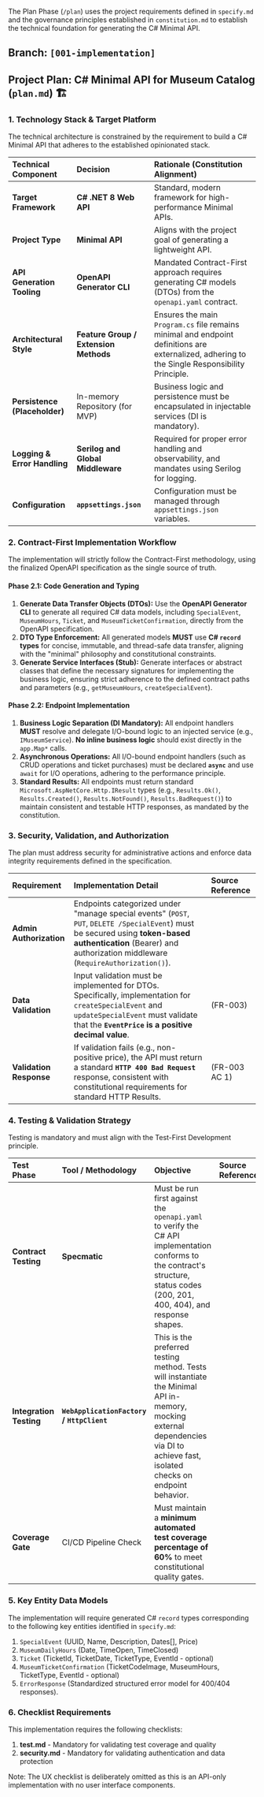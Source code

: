 The Plan Phase (`/plan`) uses the project requirements defined in `specify.md` and the governance principles established in `constitution.md` to establish the technical foundation for generating the C\# Minimal API.

**Branch**: `[001-implementation]` 
---

## Project Plan: C\# Minimal API for Museum Catalog (`plan.md`) 🏗️

### 1. Technology Stack & Target Platform

The technical architecture is constrained by the requirement to build a C\# Minimal API that adheres to the established opinionated stack.

| Technical Component | Decision | Rationale (Constitution Alignment) |
| :--- | :--- | :--- |
| **Target Framework** | **C\# .NET 8 Web API** | Standard, modern framework for high-performance Minimal APIs. |
| **Project Type** | **Minimal API** | Aligns with the project goal of generating a lightweight API. |
| **API Generation Tooling** | **OpenAPI Generator CLI** | Mandated Contract-First approach requires generating C\# models (DTOs) from the `openapi.yaml` contract. |
| **Architectural Style** | **Feature Group / Extension Methods** | Ensures the main `Program.cs` file remains minimal and endpoint definitions are externalized, adhering to the Single Responsibility Principle. |
| **Persistence (Placeholder)** | In-memory Repository (for MVP) | Business logic and persistence must be encapsulated in injectable services (DI is mandatory). |
| **Logging & Error Handling** | **Serilog and Global Middleware** | Required for proper error handling and observability, and mandates using Serilog for logging. |
| **Configuration** | **`appsettings.json`** | Configuration must be managed through `appsettings.json` variables. |

### 2. Contract-First Implementation Workflow

The implementation will strictly follow the Contract-First methodology, using the finalized OpenAPI specification as the single source of truth.

#### Phase 2.1: Code Generation and Typing

1.  **Generate Data Transfer Objects (DTOs):** Use the **OpenAPI Generator CLI** to generate all required C\# data models, including `SpecialEvent`, `MuseumHours`, `Ticket`, and `MuseumTicketConfirmation`, directly from the OpenAPI specification.
2.  **DTO Type Enforcement:** All generated models **MUST** use **C\# `record` types** for concise, immutable, and thread-safe data transfer, aligning with the "minimal" philosophy and constitutional constraints.
3.  **Generate Service Interfaces (Stub):** Generate interfaces or abstract classes that define the necessary signatures for implementing the business logic, ensuring strict adherence to the defined contract paths and parameters (e.g., `getMuseumHours`, `createSpecialEvent`).

#### Phase 2.2: Endpoint Implementation

1.  **Business Logic Separation (DI Mandatory):** All endpoint handlers **MUST** resolve and delegate I/O-bound logic to an injected service (e.g., `IMuseumService`). **No inline business logic** should exist directly in the `app.Map*` calls.
2.  **Asynchronous Operations:** All I/O-bound endpoint handlers (such as CRUD operations and ticket purchases) must be declared **`async`** and use `await` for I/O operations, adhering to the performance principle.
3.  **Standard Results:** All endpoints must return standard `Microsoft.AspNetCore.Http.IResult` types (e.g., `Results.Ok()`, `Results.Created()`, `Results.NotFound()`, `Results.BadRequest()`) to maintain consistent and testable HTTP responses, as mandated by the constitution.

### 3. Security, Validation, and Authorization

The plan must address security for administrative actions and enforce data integrity requirements defined in the specification.

| Requirement | Implementation Detail | Source Reference |
| :--- | :--- | :--- |
| **Admin Authorization** | Endpoints categorized under "manage special events" (`POST`, `PUT`, `DELETE /SpecialEvent`) must be secured using **token-based authentication** (Bearer) and authorization middleware (`RequireAuthorization()`). | |
| **Data Validation** | Input validation must be implemented for DTOs. Specifically, implementation for `createSpecialEvent` and `updateSpecialEvent` must validate that the **`EventPrice` is a positive decimal value**. | (FR-003) |
| **Validation Response** | If validation fails (e.g., non-positive price), the API must return a standard **`HTTP 400 Bad Request`** response, consistent with constitutional requirements for standard HTTP Results. | (FR-003 AC 1) |

### 4. Testing & Validation Strategy

Testing is mandatory and must align with the Test-First Development principle.

| Test Phase | Tool / Methodology | Objective | Source Reference |
| :--- | :--- | :--- | :--- |
| **Contract Testing** | **Specmatic** | Must be run first against the `openapi.yaml` to verify the C\# API implementation conforms to the contract's structure, status codes (200, 201, 400, 404), and response shapes. | |
| **Integration Testing** | **`WebApplicationFactory` / `HttpClient`** | This is the preferred testing method. Tests will instantiate the Minimal API in-memory, mocking external dependencies via DI to achieve fast, isolated checks on endpoint behavior. | |
| **Coverage Gate** | CI/CD Pipeline Check | Must maintain a **minimum automated test coverage percentage of 60%** to meet constitutional quality gates. | |

### 5. Key Entity Data Models

The implementation will require generated C\# `record` types corresponding to the following key entities identified in `specify.md`:

1.  `SpecialEvent` (UUID, Name, Description, Dates[], Price)
2.  `MuseumDailyHours` (Date, TimeOpen, TimeClosed)
3.  `Ticket` (TicketId, TicketDate, TicketType, EventId - optional)
4.  `MuseumTicketConfirmation` (TicketCodeImage, MuseumHours, TicketType, EventId - optional)
5.  `ErrorResponse` (Standardized structured error model for 400/404 responses).

### 6. Checklist Requirements

This implementation requires the following checklists:

1. **test.md** - Mandatory for validating test coverage and quality
2. **security.md** - Mandatory for validating authentication and data protection

Note: The UX checklist is deliberately omitted as this is an API-only implementation with no user interface components.